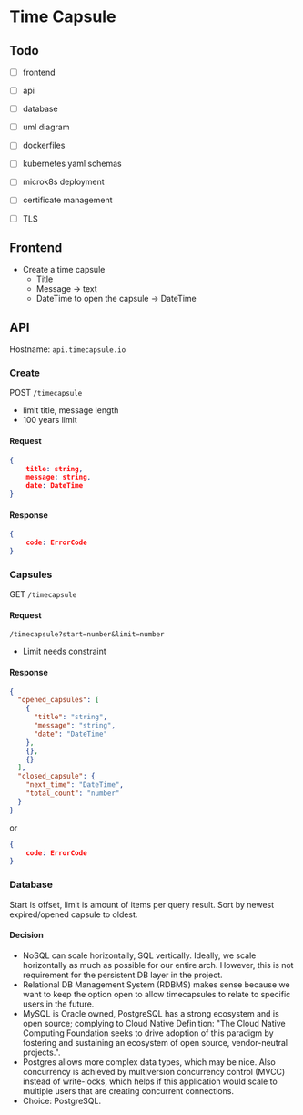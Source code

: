 # Time Capsule

## Todo
- [ ] frontend
- [ ] api
- [ ] database
- [ ] uml diagram
- [ ] dockerfiles
  
- [ ] kubernetes yaml schemas
- [ ] microk8s deployment
- [ ] certificate management
- [ ] TLS

## Frontend
- Create a time capsule
	- Title
	- Message -> text
	- DateTime to open the capsule -> DateTime
## API
Hostname: `api.timecapsule.io`
### Create
POST `/timecapsule`
- limit title, message length
- 100 years limit
#### Request
```json
{
	title: string,
	message: string,
	date: DateTime
}
```
#### Response
```json
{
	code: ErrorCode
}
```
### Capsules
GET `/timecapsule`
#### Request
`/timecapsule?start=number&limit=number`
- Limit needs constraint
#### Response
```json
{
  "opened_capsules": [
    {
      "title": "string",
      "message": "string",
      "date": "DateTime"
    },
    {},
    {}
  ],
  "closed_capsule": {
    "next_time": "DateTime",
    "total_count": "number"
  }
}
```
or
```json
{
	code: ErrorCode
}
```
### Database
Start is offset, limit is amount of items per query result. Sort by newest expired/opened capsule to oldest.

#### Decision
- NoSQL can scale horizontally, SQL vertically. Ideally, we scale horizontally as much as possible for our entire arch. However, this is not requirement for the persistent DB layer in the project.
- Relational DB Management System (RDBMS) makes sense because we want to keep the option open to allow timecapsules to relate to specific users in the future.
- MySQL is Oracle owned, PostgreSQL has a strong ecosystem and is open source; complying to Cloud Native Definition: "The Cloud Native Computing Foundation seeks to drive adoption of this paradigm by fostering and sustaining an ecosystem of open source, vendor-neutral projects.".
- Postgres allows more complex data types, which may be nice. Also concurrency is achieved by multiversion concurrency control (MVCC) instead of write-locks, which helps if this application would scale to multiple users that are creating concurrent connections.
- Choice: PostgreSQL.
